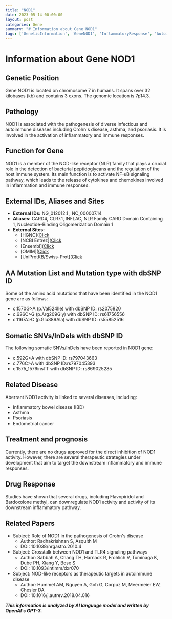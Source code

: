 ```yaml
---
title: "NOD1"
date: 2023-05-14 00:00:00
layout: post
categories: Gene
summary: "# Information about Gene NOD1"
tags: ['GeneticInformation', 'GeneNOD1', 'InflammatoryResponse', 'AutoimmuneDiseases', 'TherapeuticStrategies', 'DrugResponse', 'NF-κBSignalingPathway', 'RelatedPapers']
---
```


# Information about Gene NOD1

## Genetic Position
Gene NOD1 is located on chromosome 7 in humans. It spans over 32 kilobases (kb) and contains 3 exons. The genomic location is 7p14.3.

## Pathology
NOD1 is associated with the pathogenesis of diverse infectious and autoimmune diseases including Crohn's disease, asthma, and psoriasis. It is involved in the activation of inflammatory and immune responses.

## Function for Gene
NOD1 is a member of the NOD-like receptor (NLR) family that plays a crucial role in the detection of bacterial peptidoglycans and the regulation of the host immune system. Its main function is to activate NF-κB signaling pathway, which leads to the release of cytokines and chemokines involved in inflammation and immune responses.

## External IDs, Aliases and Sites
- **External IDs:** NG_012012.1 , NC_000007.14
- **Aliases:** CARD4, CLR7.1, INFLAC, NLR Family CARD Domain Containing 1, Nucleotide-Binding Oligomerization Domain 1
- **External Sites:** 
    - [HGNC]([Click](https://www.genenames.org/data/gene-symbol-report/#!/hgnc_id/HGNC:16832)
    - [NCBI Entrez]([Click](https://www.ncbi.nlm.nih.gov/gene/10392)
    - [Ensembl]([Click](https://www.ensembl.org/Homo_sapiens/Gene/Summary?db=core;g=ENSG00000156086;r=7:24620025-24653368)
    - [OMIM]([Click](https://www.omim.org/entry/605980)
    - [UniProtKB/Swiss-Prot]([Click](https://www.uniprot.org/uniprot/Q9Y239)

## AA Mutation List and Mutation type with dbSNP ID
Some of the amino acid mutations that have been identified in the NOD1 gene are as follows:
- c.1570G>A (p.Val524Ile) with dbSNP ID: rs2075820
- c.626C>G (p.Arg209Gly) with dbSNP ID: rs61756556
- c.1167A>C (p.Glu389Ala) with dbSNP ID: rs55852516

## Somatic SNVs/InDels with dbSNP ID
The following somatic SNVs/InDels have been reported in NOD1 gene:
- c.592G>A with dbSNP ID: rs797043663
- c.776C>A with dbSNP ID:rs797045393
- c.1575_1576insTT with dbSNP ID: rs869025285

## Related Disease
Aberrant NOD1 activity is linked to several diseases, including:
- Inflammatory bowel disease (IBD)
- Asthma
- Psoriasis
- Endometrial cancer

## Treatment and prognosis
Currently, there are no drugs approved for the direct inhibition of NOD1 activity. However, there are several therapeutic strategies under development that aim to target the downstream inflammatory and immune responses.

## Drug Response
Studies have shown that several drugs, including Flavopiridol and Bardoxolone methyl, can downregulate NOD1 activity and activity of its downstream inflammatory pathway.

## Related Papers
- Subject: Role of NOD1 in the pathogenesis of Crohn's disease
  - Author: Radhakrishnan S, Asquith M
  - DOI: 10.1038/nrgastro.2010.4
- Subject: Crosstalk between NOD1 and TLR4 signaling pathways
  - Author: Sabbah A, Chang TH, Harnack R, Frohlich V, Tominaga K, Dube PH, Xiang Y, Bose S
  - DOI: 10.1093/intimm/dxr070
- Subject: NOD-like receptors as therapeutic targets in autoimmune disease
  - Author: Hummel AM, Nguyen A, Goh G, Corpuz M, Meermeier EW, Chesler DA
  - DOI: 10.1016/j.autrev.2018.04.016

**_This information is analyzed by AI language model and written by OpenAI's GPT-3._**